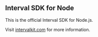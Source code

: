 ## Interval SDK for Node

This is the official Interval SDK for Node.js.

Visit [intervalkit.com](https://intervalkit.com) for more information.
